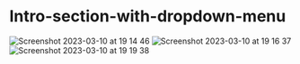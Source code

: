 # Intro-section-with-dropdown-menu
![Screenshot 2023-03-10 at 19 14 46](https://user-images.githubusercontent.com/109503296/224367728-dd189086-626f-44ed-8c82-6d7e7571c9f8.png)
![Screenshot 2023-03-10 at 19 16 37](https://user-images.githubusercontent.com/109503296/224367753-2570f304-8a99-427e-819b-13856f0afc72.png)
![Screenshot 2023-03-10 at 19 19 38](https://user-images.githubusercontent.com/109503296/224368175-48d950f4-e88e-4ec4-bbf9-15df8e4657ad.png)
